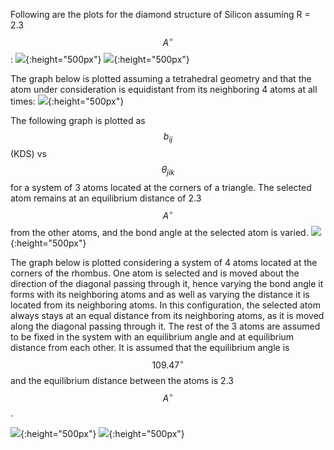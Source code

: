 Following are the plots for the diamond structure of Silicon assuming R = 2.3 $$A^{\circ}$$:
![](/wimage/MO_722489435928_000/Anshul/ONEYH.png){:height="500px"}
![](/wimage/MO_722489435928_000/Anshul/TWOYH.png){:height="500px"}

The graph below is plotted assuming a tetrahedral geometry and that the atom under consideration is equidistant from its neighboring 4 atoms at all times:
![](/wimage/MO_722489435928_000/Anshul/THREEYH.png){:height="500px"}

The following graph is plotted as $$b_{ij}$$(KDS) vs $$\theta_{jik}$$ for a system of 3 atoms located at the corners of a triangle. The selected atom remains at an equilibrium distance of 2.3 $$A^{\circ}$$ from the other atoms, and the bond angle at the selected atom is varied.
![](/wimage/MO_722489435928_000/Anshul/FOURYH.png){:height="500px"}

The graph below is plotted considering a system of 4 atoms located at the corners of the rhombus. One atom is selected and is moved about the direction of the diagonal passing through it, hence varying the bond angle it forms with its neighboring atoms and as well as varying the distance it is located from its neighboring atoms. In this configuration, the selected atom always stays at an equal distance from its neighboring atoms, as it is moved along the diagonal passing through it. The rest of the 3 atoms are assumed to be fixed in the system with an equilibrium angle and at equilibrium distance from each other. It is assumed that the equilibrium angle is $$109.47^\circ$$ and the equilibrium distance between the atoms is 2.3 $$A^{\circ}$$.   

![](/wimage/MO_722489435928_000/Anshul/SEVENYH.png){:height="500px"}
![](/wimage/MO_722489435928_000/Anshul/EIGHTYH.png){:height="500px"}
